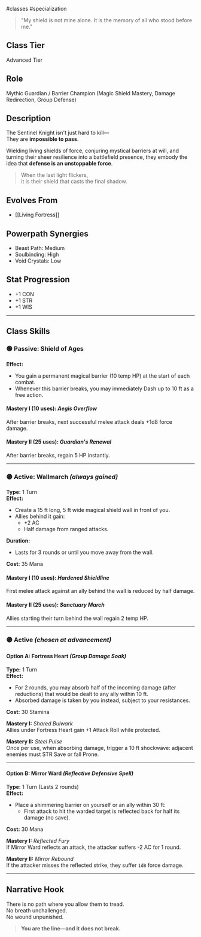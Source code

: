 #classes #specialization 

> "My shield is not mine alone. It is the memory of all who stood before me."

## Class Tier  
Advanced Tier

## Role  
Mythic Guardian / Barrier Champion (Magic Shield Mastery, Damage Redirection, Group Defense)

## Description  
The Sentinel Knight isn't just hard to kill—  
They are **impossible to pass**.

Wielding living shields of force, conjuring mystical barriers at will, and turning their sheer resilience into a battlefield presence, they embody the idea that **defense is an unstoppable force**.

> When the last light flickers,  
> it is their shield that casts the final shadow.

## Evolves From  
- [[Living Fortress]]

## Powerpath Synergies  
- Beast Path: Medium  
- Soulbinding: High  
- Void Crystals: Low

## Stat Progression  
- +1 CON  
- +1 STR  
- +1 WIS

---

## Class Skills

### 🟢 Passive: **Shield of Ages**  
**Effect:**  
- You gain a permanent magical barrier (10 temp HP) at the start of each combat.  
- Whenever this barrier breaks, you may immediately Dash up to 10 ft as a free action.

#### Mastery I (10 uses): *Aegis Overflow*  
After barrier breaks, next successful melee attack deals +1d8 force damage.

#### Mastery II (25 uses): *Guardian's Renewal*  
After barrier breaks, regain 5 HP instantly.

---

### 🟣 Active: **Wallmarch** *(always gained)*  
**Type:** 1 Turn  
**Effect:**  
- Create a 15 ft long, 5 ft wide magical shield wall in front of you.  
- Allies behind it gain:  
  - +2 AC  
  - Half damage from ranged attacks.

**Duration:**  
- Lasts for 3 rounds or until you move away from the wall.

**Cost:** 35 Mana

#### Mastery I (10 uses): *Hardened Shieldline*  
First melee attack against an ally behind the wall is reduced by half damage.

#### Mastery II (25 uses): *Sanctuary March*  
Allies starting their turn behind the wall regain 2 temp HP.

---

### 🟣 Active *(chosen at advancement)*

#### Option A: **Fortress Heart** *(Group Damage Soak)*  
**Type:** 1 Turn  
**Effect:**  
- For 2 rounds, you may absorb half of the incoming damage (after reductions) that would be dealt to any ally within 10 ft.  
- Absorbed damage is taken by you instead, subject to your resistances.

**Cost:** 30 Stamina

**Mastery I:** *Shared Bulwark*  
Allies under Fortress Heart gain +1 Attack Roll while protected.

**Mastery II:** *Steel Pulse*  
Once per use, when absorbing damage, trigger a 10 ft shockwave: adjacent enemies must STR Save or fall Prone.

---

#### Option B: **Mirror Ward** *(Reflective Defensive Spell)*  
**Type:** 1 Turn (Lasts 2 rounds)  
**Effect:**  
- Place a shimmering barrier on yourself or an ally within 30 ft:  
  - First attack to hit the warded target is reflected back for half its damage (no save).

**Cost:** 30 Mana

**Mastery I:** *Reflected Fury*  
If Mirror Ward reflects an attack, the attacker suffers -2 AC for 1 round.

**Mastery II:** *Mirror Rebound*  
If the attacker misses the reflected strike, they suffer `1d8` force damage.

---

## Narrative Hook  
There is no path where you allow them to tread.  
No breath unchallenged.  
No wound unpunished.

> **You are the line—and it does not break.**